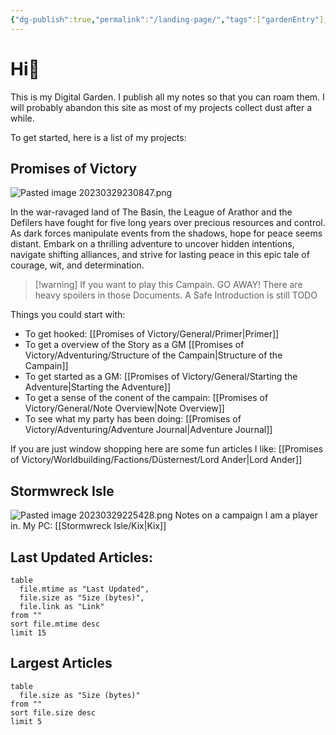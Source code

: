```yaml
---
{"dg-publish":true,"permalink":"/landing-page/","tags":["gardenEntry"],"noteIcon":"","created":"2023-03-29T18:12:33.199+02:00","updated":"2023-04-01T03:42:35.335+02:00"}
---
```



# Hi🌱
This is my Digital Garden. I publish all my notes so that you can roam them.
I will probably abandon this site as most of my projects collect dust after a while.



To get started, here is a list of my projects:

## Promises of Victory
![Pasted image 20230329230847.png](/img/user/resources/Pictures/Pasted%20image%2020230329230847.png)

 In the war-ravaged land of The Basin, the League of Arathor and the Defilers have fought for five long years over precious resources and control. As dark forces manipulate events from the shadows, hope for peace seems distant. Embark on a thrilling adventure to uncover hidden intentions, navigate shifting alliances, and strive for lasting peace in this epic tale of courage, wit, and determination.

> [!warning] If you want to play this Campain. GO AWAY! There are heavy spoilers in those Documents. A Safe Introduction is still TODO

Things you could start with:
- To get hooked: [[Promises of Victory/General/Primer\|Primer]]
- To get a overview of the Story as a GM [[Promises of Victory/Adventuring/Structure of the Campain\|Structure of the Campain]]
- To get started as a GM: [[Promises of Victory/General/Starting the Adventure\|Starting the Adventure]]
- To get a sense of the conent of the campain: [[Promises of Victory/General/Note Overview\|Note Overview]]
- To see what my party has been doing: [[Promises of Victory/Adventuring/Adventure Journal\|Adventure Journal]]

If you are just window shopping here are some fun articles I like:
[[Promises of Victory/Worldbuilding/Factions/Düsternest/Lord Ander\|Lord Ander]] 

## Stormwreck Isle
![Pasted image 20230329225428.png](/img/user/resources/Pictures/Pasted%20image%2020230329225428.png)
Notes on a campaign I am a player in.
My PC: [[Stormwreck Isle/Kix\|Kix]]


## Last Updated Articles: 
``` dataview
table
  file.mtime as "Last Updated",
  file.size as "Size (bytes)",
  file.link as "Link"
from ""
sort file.mtime desc
limit 15
```

## Largest Articles
``` dataview
table
  file.size as "Size (bytes)"
from ""
sort file.size desc
limit 5
```